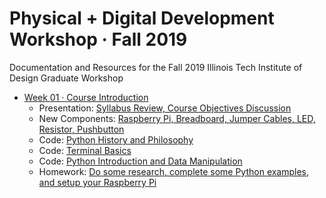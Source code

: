 # Physical + Digital Development Workshop · Fall 2019
Documentation and Resources for the Fall 2019 Illinois Tech Institute of Design Graduate Workshop

- [Week 01 · Course Introduction](week01/readme.md) 	
	- Presentation: [Syllabus Review, Course Objectives Discussion](week01/readme.md)
	- New Components: [Raspberry Pi, Breadboard, Jumper Cables, LED, Resistor, Pushbutton](week01/circuits.md)
	- Code: [Python History and Philosophy](week01/python-philosophy.md)
	- Code: [Terminal Basics](week01/terminal.md)
	- Code: [Python Introduction and Data Manipulation](week01/python.md)
	- Homework: [Do some research, complete some Python examples, and setup your Raspberry Pi](week01/homework.md)
	